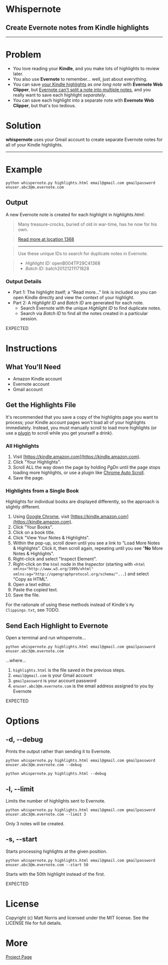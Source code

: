 # Whispernote
## Create Evernote notes from Kindle highlights

***

# Problem
- You love reading your **Kindle**, and you make lots of highlights to review later. 
- You also use **Evernote** to remember... well, just about everything. 
- You can save [your Kindle highlights](https://kindle.amazon.com/your_highlights "https://kindle.amazon.com/your_highlights") as *one long note* with **Evernote Web Clipper**, but [Evernote can't split a note into multiple notes](http://discussion.evernote.com/topic/21855-splitting-a-note-into-multiple-notes/, "Evernote Discussion Forum"), and you really want to save each highlight *separately*. 
- You can save each highlight into a separate note with **Evernote Web Clipper**, but that's too tedious. 

# Solution

**whispernote** uses your Gmail account to create separate Evernote notes for all of your Kindle highlights. 

***

# Example

	python whispernote.py highlights.html email@gmail.com gmailpassword enuser.abc3@m.evernote.com

## Output

A new Evernote note is created for each highlight in *highlights.html*: 

> Many treasure-crocks, buried of old in war-time, has he now for his own.

> [Read more at location 1368](kindle://book?action=open&asin=B004TP29C4&location=1368 "Open this highlight on Kindle")

> ---
> Use these unique IDs to search for duplicate notes in Evernote.

> - *Highlight ID:* openB004TP29C41368
> - *Batch ID:* batch20121211171828

### Output Details

- Part 1: The highlight itself; a "Read more..." link is included so you can open Kindle directly and view the context of your highlight.
- Part 2: A *Highlight ID* and *Batch ID* are generated for each note. 
	- Search Evernote with the unique *Highlight ID* to find duplicate notes. 
	- Search via *Batch ID* to find all the notes created in a particular session. 

EXPECTED

# Instructions

## What You'll Need

- Amazon Kindle account
- Evernote account
- Gmail account

## Get the Highlights File

It's recommended that you save a copy of the highlights page you want to process; your Kindle account pages won't load all of your highlights immediately. Instead, you must manually scroll to load more highlights (or use a [plugin](https://chrome.google.com/webstore/detail/auto-scroll/eochlhpceohhhfogfeladaifggikcjhk) to scroll while you get yourself a drink). 

### All Highlights

1. Visit [https://kindle.amazon.com](https://kindle.amazon.com). 
2. Click "Your Highlights". 
2. Scroll ALL the way down the page by holding *PgDn* until the page stops loading more highlights, or use a plugin like [Chrome Auto Scroll](https://chrome.google.com/webstore/detail/auto-scroll/eochlhpceohhhfogfeladaifggikcjhk). 
4. Save the page. 

### Highlights from a Single Book

Highlights for individual books are displayed differently, so the approach is slightly different. 

1. Using [Google Chrome](http://google.com/chrome), visit [https://kindle.amazon.com](https://kindle.amazon.com). 
2. Click "Your Books". 
3. Click on a book title. 
4. Click "View Your Notes & Highlights". 
5. Within the pop-up, scroll down until you see a link to "Load More Notes & Highlights". Click it, then scroll again, repeating until you see "**No** More Notes & Highlights".
6. Right-click and select "Inspect Element". 
7. Right-click on the `html` node in the *Inspector* (starting with `<html xmlns="http://www.w3.org/1999/xhtml" xmlns:og="http://opengraphprotocol.org/schema/"...`) and select "Copy as HTML". 
8. Open a text editor.
9. Paste the copied text. 
10. Save the file. 

For the rationale of using these methods instead of Kindle's `My Clippings.txt`, see TODO. 

## Send Each Highlight to Evernote

Open a terminal and run whispernote... 

    python whispernote.py highlights.html email@gmail.com gmailpassword enuser.abc3@m.evernote.com

...where...

1. `highlights.html` is the file saved in the previous steps. 
2. `email@gmail.com` is your Gmail account
3. `gmailpassword` is your account password 
4. `enuser.abc3@m.evernote.com` is the email address assigned to you by Evernote

EXPECTED

# Options

## -d, --debug

Prints the output rather than sending it to Evernote. 

    python whispernote.py highlights.html email@gmail.com gmailpassword enuser.abc3@m.evernote.com --debug

    python whispernote.py highlights.html --debug

## -l, --limit

Limits the number of highlights sent to Evernote. 
    
    python whispernote.py highlights.html email@gmail.com gmailpassword enuser.abc3@m.evernote.com --limit 3

Only 3 notes will be created. 

## -s, --start

Starts processing highlights at the given position. 

    python whispernote.py highlights.html email@gmail.com gmailpassword enuser.abc3@m.evernote.com --start 50

Starts with the 50th highlight instead of the first. 

EXPECTED

# License 

Copyright (c) Matt Norris and licensed under the MIT license. See the LICENSE file for full details.

# More 

[Project Page](http://mattnorris.me/whispernote)

